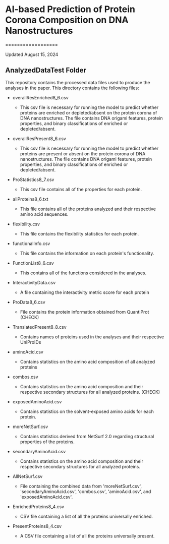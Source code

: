 # AI-based Prediction of Protein Corona Composition on DNA Nanostructures
==================

Updated August 15, 2024


## AnalyzedDataTest Folder

This repository contains the processed data files used to produce the analyses in the paper. This directory contains the following files:


- overallResEnriched8_6.csv
	- This csv file is necessary for running the model to predict whether proteins are enriched or depleted/absent on the protein corona of DNA nanostructures. The file contains DNA origami features, protein properties, and binary classifications of enriched or depleted/absent.

- overallResPresent8_6.csv
	- This csv file is necessary for running the model to predict whether proteins are present or absent on the protein corona of DNA nanostructures. The file contains DNA origami features, protein properties, and binary classifications of enriched or depleted/absent.

- ProStatistics8_7.csv
	- This csv file contains all of the properties for each protein.

- allProteins8_6.txt
	- This file contains all of the proteins analyzed and their respective amino acid sequences.

- flexibility.csv
	- This file contains the flexibility statistics for each protein.

- functionalInfo.csv
	- This file contains the information on each protein's functionality.

- FunctionList8_6.csv
	- This contains all of the functions considered in the analyses.

- InteractivityData.csv
	- A file containing the interactivity metric score for each protein

- ProData8_6.csv
	- File contains the protein information obtained from QuantiProt (CHECK)

- TranslatedPresent8_8.csv
	- Contains names of proteins used in the analyses and their respective UniProIDs

- aminoAcid.csv
	- Contains statistics on the amino acid composition of all analyzed proteins

- combos.csv
	- Contains statistics on the amino acid composition and their respective secondary structures for all analyzed proteins. (CHECK)

- exposedAminoAcid.csv
	- Contains statistics on the solvent-exposed amino acids for each protein.

- moreNetSurf.csv
	- Contains statistics derived from NetSurf 2.0 regarding structural properties of the proteins.

- secondaryAminoAcid.csv
	- Contains statistics on the amino acid composition and their respective secondary structures for all analyzed proteins.

- AllNetSurf.csv
	- File containing the combined data from 'moreNetSurf.csv', 'secondaryAminoAcid.csv', 'combos.csv', 'aminoAcid.csv', and 'exposedAminoAcid.csv'.

- EnrichedProteins8_4.csv
	- CSV file containing a list of all the proteins universally enriched.

- PresentProteins8_4.csv
	- A CSV file containing a list of all the proteins universally present.